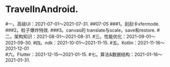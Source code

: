 # TravelInAndroid. 
#一。高级UI：2021-07-01～2021-07-31. 
##07-05 ###1。刮刮卡xfermode. 
###2。粒子爆炸特效. 
###3。canvas的 translate与scale，save和restore. 
#二。架构知识：2021-08-01～2021-08-31. 
#三。性能优化：2021-09-01～2021-09-30. 
#四。ndk：2021-10-01～2021-11-15. 
#五。Kotlin：2021-11-16～2021-12-01  
#六。Flutter：2021-12-15～2021-01-15. 
#七。算法&数据结构：2021-01-16～2021-01-31. 
